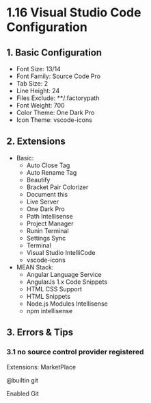 # 1.16 Visual Studio Code Configuration

## 1. Basic Configuration

* Font Size: 13/14
* Font Family: Source Code Pro
* Tab Size: 2
* Line Height: 24
* Files Exclude: \*\*/.factorypath
* Font Weight: 700
* Color Theme: One Dark Pro
* Icon Theme: vscode-icons

## 2. Extensions

* Basic:
  * Auto Close Tag
  * Auto Rename Tag
  * Beautify
  * Bracket Pair Colorizer
  * Document this
  * Live Server
  * One Dark Pro
  * Path Intellisense
  * Project Manager
  * Runin Terminal
  * Settings Sync
  * Terminal
  * Visual Studio IntelliCode
  * vscode-icons
* MEAN Stack:
  * Angular Language Service
  * AngularJs 1.x Code Snippets
  * HTML CSS Support
  * HTML Snippets
  * Node.js Modules Intellisense
  * npm intellisense

## 3. Errors & Tips

### 3.1 no source control provider registered

Extensions: MarketPlace

@builtin git

Enabled Git

